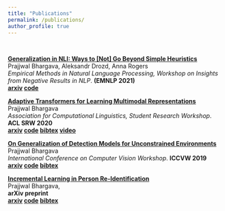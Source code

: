 ```yaml
---
title: "Publications"
permalink: /publications/
author_profile: true
---
```

<br>

<b>[Generalization in NLI: Ways to [Not] Go Beyond Simple Heuristics](../publications/generalization_nli_emnlp)</b> <br>
Prajjwal Bhargava, Aleksandr Drozd, Anna Rogers <br>
<i>Empirical Methods in Natural Language Processing, Workshop on Insights from Negative Results in NLP</i>. <b> (EMNLP 2021)</b><br>
<b> [arxiv](https://arxiv.org/abs/2110.01518) [code](https://github.com/prajjwal1/generalize_lm_nli)  </b>


<b>[Adaptive Transformers for Learning Multimodal Representations](../publications/adaptive_tfmr_acl_srw_2020)</b> <br>
Prajjwal Bhargava <br>
<i>Association for Computational Linguistics, Student Research Workshop</i>. <b>ACL SRW 2020</b><br>
<b> [arxiv](https://arxiv.org/abs/2005.07486) [code](https://github.com/prajjwal1/adaptive_transformer) [bibtex](https://raw.githubusercontent.com/prajjwal1/prajjwal1.github.io/master/bibtex/adaptive_transformer.bib) [video](http://slideslive.com/38928637) </b>


<b>[On Generalization of Detection Models for Unconstrained Environments](../publications/GenDetectionIccvw19)</b> <br>
Prajjwal Bhargava <br>
<i>International Conference on Computer Vision Workshop</i>. <b>ICCVW 2019</b><br>
<b> [arxiv](https://arxiv.org/abs/1909.13080) [code](https://github.com/prajjwal1/autonomous-object-detection) [bibtex](https://raw.githubusercontent.com/prajjwal1/prajjwal1.github.io/master/bibtex/gen_detection_models_iccvw19.bib)</b>

<b>[Incremental Learning in Person Re-Identification](../publications/IncrementalPersonReid)</b> <br>
Prajjwal Bhargava, <br>
<b>arXiv preprint</b><br>
<b> [arxiv](https://arxiv.org/abs/1808.06281) [code](https://github.com/prajjwal1/person-reid-incremental) [bibtex](https://raw.githubusercontent.com/prajjwal1/prajjwal1.github.io/master/bibtex/incremental_person_reid.bib)</b>


